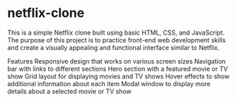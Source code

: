 # netflix-clone 
This is a simple Netflix clone built using basic HTML, CSS, and JavaScript. The purpose of this project is to practice front-end web development skills and create a visually appealing and functional interface similar to Netflix.

Features
Responsive design that works on various screen sizes
Navigation bar with links to different sections
Hero section with a featured movie or TV show
Grid layout for displaying movies and TV shows
Hover effects to show additional information about each item
Modal window to display more details about a selected movie or TV show
